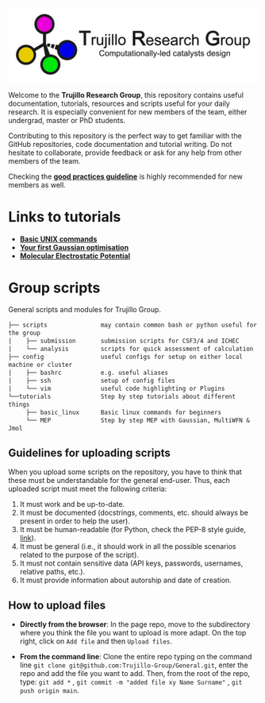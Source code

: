 ![group logo](docs/logo_horizontal.png)

Welcome to the **Trujillo Research Group**, this repository contains useful documentation, tutorials, resources and scripts useful for your daily research.
It is especially convenient for new members of the team, either undergrad, master or PhD students.

Contributing to this repository is the perfect way to get familiar with the GitHub repositories, code documentation and tutorial writing. 
Do not hesitate to collaborate, provide feedback or ask for any help from other members of the team.

Checking the [**good practices guideline**](tutorials/good_practices/README.md) is highly recommended for new members as well.

# Links to tutorials
- **[Basic UNIX commands](tutorials/basic_linux/README.md)**
- **[Your first Gaussian optimisation](tutorials/gaussian_submission/README.md)**
- **[Molecular Electrostatic Potential](tutorials/MEP/README.md)**

# Group scripts

General scripts and modules for Trujillo Group.
```
├── scripts               may contain common bash or python useful for the group
|    ├── submission       submission scripts for CSF3/4 and ICHEC
|    └── analysis         scripts for quick assessment of calculation
├── config                useful configs for setup on either local machine or cluster
|    ├── bashrc           e.g. useful aliases
|    ├── ssh              setup of config files
|    └── vim              useful code highlighting or Plugins
└──tutorials              Step by step tutorials about different things  
     ├── basic_linux      Basic linux commands for beginners 
     └── MEP              Step by step MEP with Gaussian, MultiWFN & Jmol
```

## Guidelines for uploading scripts

When you upload some scripts on the repository, you have to think that these must be understandable for the general end-user. Thus, each uploaded script must meet the following criteria:
1. It must work and be up-to-date. 
2. It must be documented (docstrings, comments, etc. should always be present in order to help the user).
3. It must be human-readable (for Python, check the PEP-8 style guide, [link](https://peps.python.org/pep-0008/)).
4. It must be general (i.e., it should work in all the possible scenarios related to the purpose of the script).
5. It must not contain sensitive data (API keys, passwords, usernames, relative paths, etc.).
6. It must provide information about autorship and date of creation.

## How to upload files

- **Directly from the browser**: In the page repo, move to the subdirectory where you think the file you want to upload is more adapt. On the top right, click on `Add file` and then `Upload files`.

- **From the command line**: Clone the entire repo typing on the command line `git clone git@github.com:Trujillo-Group/General.git`,  enter the repo and add the file you want to add. Then, from the root of the repo, type: `git add *` , `git commit -m "added file xy Name Surname"` , `git push origin main`.
